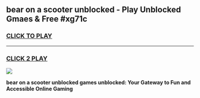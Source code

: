 
## bear on a scooter unblocked - Play Unblocked Gmaes & Free #xg71c
<h3>
<a href="https://news.freeplayer.one?title=bear_on_a_scooter_unblocked&ref=26F">CLICK TO PLAY</a></h3>
<hr>

<h3>
<a href="https://news.freeplayer.one?title=bear_on_a_scooter_unblocked&ref=26F">CLICK 2 PLAY</a>
  
</h3>

<a href="https://news.freeplayer.one?title=bear_on_a_scooter_unblocked&ref=26F/"><img src="https://clearcache.store/games.png"></a>


**bear on a scooter unblocked games unblocked: Your Gateway to Fun and Accessible Online Gaming**
